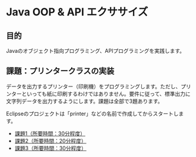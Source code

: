 # Java OOP & API エクササイズ

## 目的

Javaのオブジェクト指向プログラミング、APIプログラミングを実践します。

## 課題：プリンタークラスの実装

データを出力するプリンター（印刷機）をプログラミングします。ただし、プリンターといっても紙に印刷するわけではありません。要件に従って、標準出力に文字列データを出力するようにします。課題は全部で3題あります。

Eclipseのプロジェクトは「printer」などの名前で作成してからスタートします。

+ [課題1（所要時間：30分程度）](./md/case1.md)
+ [課題2（所要時間：20分程度）](./md/case2.md)
+ [課題3（所要時間：30分程度）](./md/case3.md)

